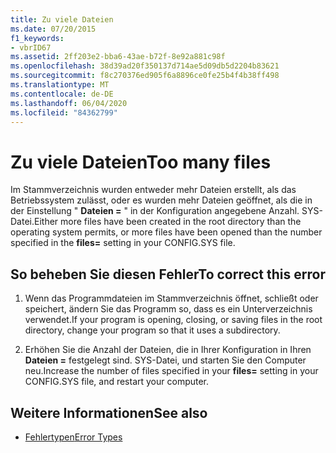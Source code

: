```yaml
---
title: Zu viele Dateien
ms.date: 07/20/2015
f1_keywords:
- vbrID67
ms.assetid: 2ff203e2-bba6-43ae-b72f-8e92a881c98f
ms.openlocfilehash: 38d39ad20f350137d714ae5d09db5d2204b83621
ms.sourcegitcommit: f8c270376ed905f6a8896ce0fe25b4f4b38ff498
ms.translationtype: MT
ms.contentlocale: de-DE
ms.lasthandoff: 06/04/2020
ms.locfileid: "84362799"
---
```

# <a name="too-many-files"></a><span data-ttu-id="401b3-102">Zu viele Dateien</span><span class="sxs-lookup"><span data-stu-id="401b3-102">Too many files</span></span>
<span data-ttu-id="401b3-103">Im Stammverzeichnis wurden entweder mehr Dateien erstellt, als das Betriebssystem zulässt, oder es wurden mehr Dateien geöffnet, als die in der Einstellung " **Dateien =** " in der Konfiguration angegebene Anzahl. SYS-Datei.</span><span class="sxs-lookup"><span data-stu-id="401b3-103">Either more files have been created in the root directory than the operating system permits, or more files have been opened than the number specified in the **files=** setting in your CONFIG.SYS file.</span></span>  
  
## <a name="to-correct-this-error"></a><span data-ttu-id="401b3-104">So beheben Sie diesen Fehler</span><span class="sxs-lookup"><span data-stu-id="401b3-104">To correct this error</span></span>  
  
1. <span data-ttu-id="401b3-105">Wenn das Programmdateien im Stammverzeichnis öffnet, schließt oder speichert, ändern Sie das Programm so, dass es ein Unterverzeichnis verwendet.</span><span class="sxs-lookup"><span data-stu-id="401b3-105">If your program is opening, closing, or saving files in the root directory, change your program so that it uses a subdirectory.</span></span>  
  
2. <span data-ttu-id="401b3-106">Erhöhen Sie die Anzahl der Dateien, die in Ihrer Konfiguration in Ihren **Dateien =** festgelegt sind. SYS-Datei, und starten Sie den Computer neu.</span><span class="sxs-lookup"><span data-stu-id="401b3-106">Increase the number of files specified in your **files=** setting in your CONFIG.SYS file, and restart your computer.</span></span>  
  
## <a name="see-also"></a><span data-ttu-id="401b3-107">Weitere Informationen</span><span class="sxs-lookup"><span data-stu-id="401b3-107">See also</span></span>

- [<span data-ttu-id="401b3-108">Fehlertypen</span><span class="sxs-lookup"><span data-stu-id="401b3-108">Error Types</span></span>](../../programming-guide/language-features/error-types.md)
